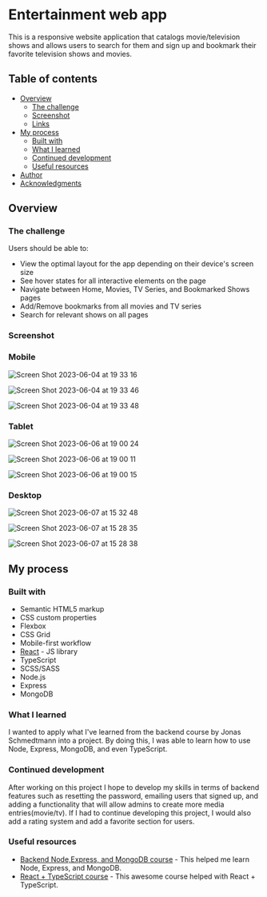 # Entertainment web app

This is a responsive website application that catalogs movie/television shows and allows users to search for them and sign up and bookmark their favorite television shows and movies.

## Table of contents

- [Overview](#overview)
  - [The challenge](#the-challenge)
  - [Screenshot](#screenshot)
  - [Links](#links)
- [My process](#my-process)
  - [Built with](#built-with)
  - [What I learned](#what-i-learned)
  - [Continued development](#continued-development)
  - [Useful resources](#useful-resources)
- [Author](#author)
- [Acknowledgments](#acknowledgments)


## Overview

### The challenge

Users should be able to:

- View the optimal layout for the app depending on their device's screen size
- See hover states for all interactive elements on the page
- Navigate between Home, Movies, TV Series, and Bookmarked Shows pages
- Add/Remove bookmarks from all movies and TV series
- Search for relevant shows on all pages

### Screenshot

### Mobile
![Screen Shot 2023-06-04 at 19 33 16](https://github.com/ATEOTG/entertainment-app/assets/25332391/44fc7ae6-85ee-41ad-8703-1a92ec3142dc)

![Screen Shot 2023-06-04 at 19 33 46](https://github.com/ATEOTG/entertainment-app/assets/25332391/d65ba324-ad3a-4ac0-acbb-091c5a3bd90d)

![Screen Shot 2023-06-04 at 19 33 48](https://github.com/ATEOTG/entertainment-app/assets/25332391/1f36783b-4355-4969-8f1d-719bed855bf0)

### Tablet
![Screen Shot 2023-06-06 at 19 00 24](https://github.com/ATEOTG/entertainment-app/assets/25332391/a7a0a130-a8ee-4dd6-a2d5-d7f3cfc9711b)

![Screen Shot 2023-06-06 at 19 00 11](https://github.com/ATEOTG/entertainment-app/assets/25332391/50be822d-79a8-4716-a803-93c91c613c1b)

![Screen Shot 2023-06-06 at 19 00 15](https://github.com/ATEOTG/entertainment-app/assets/25332391/ef2d8c9e-1638-4798-a400-16fafad4882a)


### Desktop
![Screen Shot 2023-06-07 at 15 32 48](https://github.com/ATEOTG/entertainment-app/assets/25332391/df997ed3-bd2e-4d6f-9be8-dd03cd3bda60)

![Screen Shot 2023-06-07 at 15 28 35](https://github.com/ATEOTG/entertainment-app/assets/25332391/7b3fe912-1fc7-478a-af4d-efbb1c4343e6)

![Screen Shot 2023-06-07 at 15 28 38](https://github.com/ATEOTG/entertainment-app/assets/25332391/6479a6d7-0d1c-4035-bbd5-05553ab3059c)

## My process

### Built with

- Semantic HTML5 markup
- CSS custom properties
- Flexbox
- CSS Grid
- Mobile-first workflow
- [React](https://reactjs.org/) - JS library
- TypeScript
- SCSS/SASS
- Node.js
- Express
- MongoDB

### What I learned

I wanted to apply what I've learned from the backend course by Jonas Schmedtmann into a project. By doing this, I was able to learn how to use Node, Express, MongoDB, and even TypeScript. 

### Continued development

After working on this project I hope to develop my skills in terms of backend features such as resetting the password, emailing users that signed up, and adding a functionality that will allow admins to create more media entries(movie/tv). If I had to continue developing this project, I would also add a rating system and add a favorite section for users. 

### Useful resources

- [Backend Node,Express, and MongoDB course](https://www.udemy.com/course/nodejs-express-mongodb-bootcamp/) - This helped me learn Node, Express, and MongoDB.
- [React + TypeScript course](https://www.udemy.com/course/understanding-typescript/) - This awesome course helped with React + TypeScript.

